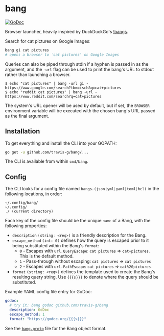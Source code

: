 # bang

[![GoDoc](https://godoc.org/github.com/travis-g/bang?status.svg)][godoc]

Browser launcher, heavily inspired by DuckDuckGo's [!bangs][ddg-bangs].

Search for cat pictures on Google Images:

```sh
bang gi cat pictures
# opens a browser to 'cat pictures' on Google Images
```

Queries can also be piped through stdin if a hyphen is passed in as the argument, and the `-url` flag can be used to print the bang's URL to stdout rather than launching a browser.

```console
$ echo "cat pictures" | bang -url gi -
https://www.google.com/search?tbm=isch&q=cat+pictures
$ echo "reddit cat pictures" | bang -url -
https://www.reddit.com/search?q=cat+pictures
```

The system's URL opener will be used by default, but if set, the `BROWSER` environment variable will be executed with the chosen bang's URL passed as the final argument.

## Installation

To get everything and install the CLI into your GOPATH:

```sh
go get -u github.com/travis-g/bang/...
```

The CLI is available from within `cmd/bang`.

## Config

The CLI looks for a config file named `bangs.(json|yml|yaml|toml|hcl)` in the following locations, in order:

```plain
~/.config/bang/
~/.config/
./ (current directory)
```

Each key of the config file should be the unique `name` of a Bang, with the following properties:

- `description` `(string: <req>)` is a friendly description for the Bang.
- `escape_method` `(int: 0)` defines how the query is escaped prior to it being substituted within the Bang's `format`:
  - `0` - Escapes with `url.QueryEscape`: `cat pictures` &rArr; `cat+pictures`. This is the default method.
  - `1` - Pass-through without escaping: `cat pictures` &rArr; `cat pictures`
  - `2` - Escapes with `url.PathEscape`: `cat pictures` &rArr; `cat%20pictures`
- `format` `(string: <req>)` defines the template used to create the Bang's resulting query string. Use `{{{s}}}` to denote where the query should be substituted.

Example YAML config file entry for GoDoc:

```yaml
godoc:
  # try it: bang godoc github.com/travis-g/bang
  description: GoDoc
  escape_method: 1
  format: "https://godoc.org/{{{s}}}"
```

See the [`bang.proto`](bang.proto) file for the Bang object format.

[ddg-bangs]: https://duckduckgo.com/bang
[godoc]: https://godoc.org/github.com/travis-g/bang

